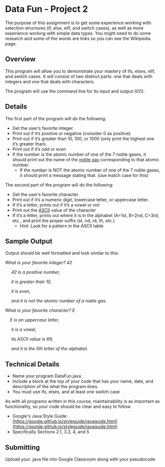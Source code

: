 # Data Fun - Project 2

The purpose of this assignment is to get some experience working with selection structures (if, else, elif, and switch cases), 
as well as more experience working with simple data types. You might need to do some research and some of the words are links 
so you can see the Wikipedia page.

## Overview

This program will allow you to demonstrate your mastery of ifs, elses, elif, and switch cases.   It will consist of two distinct 
parts: one that deals with integers and one that deals with characters.

The program will use the command line for its input and output (I/O).

## Details
The first part of the program will do the following:
- Get the user’s favorite integer.
- Print out if it’s positive or negative (consider 0 as positive)
- Print out if it’s greater than 10, 100, or 1000 (only print the highest one it’s greater than).
- Print out if it’s odd or even
- If the number is the atomic number of one of the 7 noble gases, it should print out the name of the [noble gas](https://en.wikipedia.org/wiki/Noble_gas) corresponding to that atomic number.  
  -   If the number is NOT the atomic number of one of the 7 noble gases, it should print a message stating that.  (use match case for this)

The second part of the program will do the following:
- Get the user’s favorite character.
- Print out if it’s a numeric digit, lowercase letter, or uppercase letter.
- If it’s a letter, prints out if it’s a vowel or not
- Print out the [ASCII](https://www.cs.cmu.edu/~pattis/15-1XX/common/handouts/ascii.html) value of the character
- If it’s a letter, prints out where it is in the alphabet (A=1st, B=2nd, C=3rd, etc., and print the proper suffix (st, nd, rd, th, etc.)
  - Hint: Look for a pattern in the ASCII table 

## Sample Output

Output should be well formatted and look similar to this:

*What is your favorite integer? 42*

&nbsp;&nbsp;&nbsp;&nbsp; *42 is a positive number,*

&nbsp;&nbsp;&nbsp;&nbsp; *it is greater than 10,*

&nbsp;&nbsp;&nbsp;&nbsp; *it is even,*

&nbsp;&nbsp;&nbsp;&nbsp; *and it is not the atomic number of a noble gas.*


*What is your favorite character? E*

&nbsp;&nbsp;&nbsp;&nbsp;*E is an uppercase letter,*

&nbsp;&nbsp;&nbsp;&nbsp; *it is a vowel,*

&nbsp;&nbsp;&nbsp;&nbsp; *its ASCII value is 69,* 

&nbsp;&nbsp;&nbsp;&nbsp; *and it is the 5th letter of the alphabet.*


## Technical Details
- Name your program DataFun.java
- Include a block at the top of your code that has your name, date, and description of the what the program does.
- You must use ifs, elses, and at least one switch case
  
As with all programs written in this course, maintainability is as important as functionality, so your code should be clear and easy to follow.

- Google's Java Style Guide: [https://google.github.io/styleguide/javaguide.html](https://google.github.io/styleguide/javaguide.html)
- Specifically Sections 2.1, 3.3, 4, and 5

## Submitting

Upload your .java file into Google Classroom along with your pseudocode
